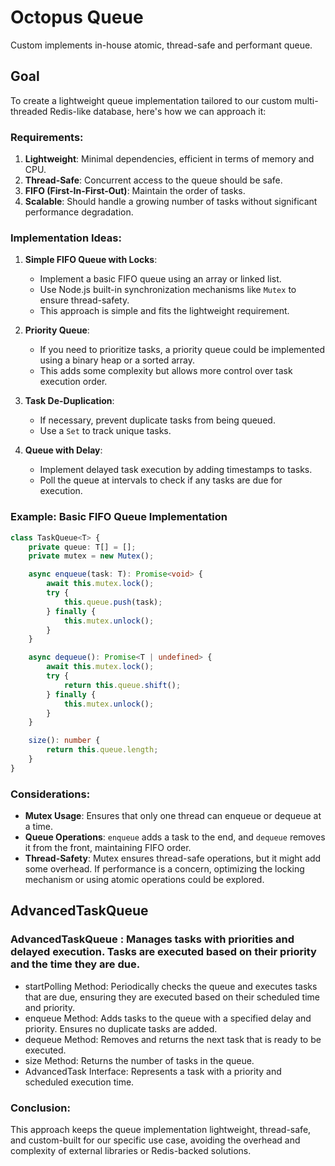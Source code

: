 # Octopus Queue
Custom implements in-house atomic, thread-safe and performant queue.

## Goal
To create a lightweight queue implementation tailored to our custom multi-threaded Redis-like database, here's how we can approach it:

### Requirements:
1. **Lightweight**: Minimal dependencies, efficient in terms of memory and CPU.
2. **Thread-Safe**: Concurrent access to the queue should be safe.
3. **FIFO (First-In-First-Out)**: Maintain the order of tasks.
4. **Scalable**: Should handle a growing number of tasks without significant performance degradation.

### Implementation Ideas:
1. **Simple FIFO Queue with Locks**:
   - Implement a basic FIFO queue using an array or linked list.
   - Use Node.js built-in synchronization mechanisms like `Mutex` to ensure thread-safety.
   - This approach is simple and fits the lightweight requirement.

2. **Priority Queue**:
   - If you need to prioritize tasks, a priority queue could be implemented using a binary heap or a sorted array.
   - This adds some complexity but allows more control over task execution order.

3. **Task De-Duplication**:
   - If necessary, prevent duplicate tasks from being queued.
   - Use a `Set` to track unique tasks.

4. **Queue with Delay**:
   - Implement delayed task execution by adding timestamps to tasks.
   - Poll the queue at intervals to check if any tasks are due for execution.

### Example: Basic FIFO Queue Implementation

```typescript
class TaskQueue<T> {
    private queue: T[] = [];
    private mutex = new Mutex();

    async enqueue(task: T): Promise<void> {
        await this.mutex.lock();
        try {
            this.queue.push(task);
        } finally {
            this.mutex.unlock();
        }
    }

    async dequeue(): Promise<T | undefined> {
        await this.mutex.lock();
        try {
            return this.queue.shift();
        } finally {
            this.mutex.unlock();
        }
    }

    size(): number {
        return this.queue.length;
    }
}
```

### Considerations:
- **Mutex Usage**: Ensures that only one thread can enqueue or dequeue at a time.
- **Queue Operations**: `enqueue` adds a task to the end, and `dequeue` removes it from the front, maintaining FIFO order.
- **Thread-Safety**: Mutex ensures thread-safe operations, but it might add some overhead. If performance is a concern, optimizing the locking mechanism or using atomic operations could be explored.

## AdvancedTaskQueue
### AdvancedTaskQueue : Manages tasks with priorities and delayed execution. Tasks are executed based on their priority and the time they are due.
- startPolling Method: Periodically checks the queue and executes tasks that are due, ensuring they are executed based on their scheduled time and priority.
- enqueue Method: Adds tasks to the queue with a specified delay and priority. Ensures no duplicate tasks are added.
- dequeue Method: Removes and returns the next task that is ready to be executed.
- size Method: Returns the number of tasks in the queue.
- AdvancedTask Interface: Represents a task with a priority and scheduled execution time.

### Conclusion:
This approach keeps the queue implementation lightweight, thread-safe, and custom-built for our specific use case, avoiding the overhead and complexity of external libraries or Redis-backed solutions.